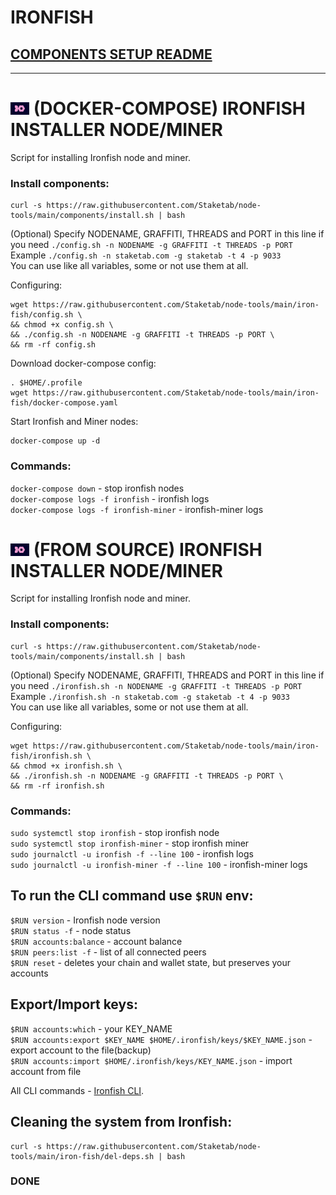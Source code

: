 # IRONFISH
## [COMPONENTS SETUP README](https://github.com/Staketab/node-tools/blob/main/components/README.md)
----------------

# ![alt_tag](src/iron.png) (DOCKER-COMPOSE) IRONFISH INSTALLER NODE/MINER
Script for installing Ironfish node and miner.  

### Install components:  
```
curl -s https://raw.githubusercontent.com/Staketab/node-tools/main/components/install.sh | bash
```

(Optional) Specify NODENAME, GRAFFITI, THREADS and PORT in this line if you need `./config.sh -n NODENAME -g GRAFFITI -t THREADS -p PORT`  
Example `./config.sh -n staketab.com -g staketab -t 4 -p 9033`  
You can use like all variables, some or not use them at all.  

Configuring: 
```
wget https://raw.githubusercontent.com/Staketab/node-tools/main/iron-fish/config.sh \
&& chmod +x config.sh \
&& ./config.sh -n NODENAME -g GRAFFITI -t THREADS -p PORT \
&& rm -rf config.sh
```
Download docker-compose config:
```
. $HOME/.profile
wget https://raw.githubusercontent.com/Staketab/node-tools/main/iron-fish/docker-compose.yaml
```
Start Ironfish and Miner nodes:
```
docker-compose up -d
```
### Commands:  
`docker-compose down` - stop ironfish nodes  
`docker-compose logs -f ironfish` - ironfish logs  
`docker-compose logs -f ironfish-miner` - ironfish-miner logs  
  
# ![alt_tag](src/iron.png) (FROM SOURCE) IRONFISH INSTALLER NODE/MINER
Script for installing Ironfish node and miner.  

### Install components:  
```
curl -s https://raw.githubusercontent.com/Staketab/node-tools/main/components/install.sh | bash
```

(Optional) Specify NODENAME, GRAFFITI, THREADS and PORT in this line if you need `./ironfish.sh -n NODENAME -g GRAFFITI -t THREADS -p PORT`  
Example `./ironfish.sh -n staketab.com -g staketab -t 4 -p 9033`  
You can use like all variables, some or not use them at all.  

Configuring: 
```
wget https://raw.githubusercontent.com/Staketab/node-tools/main/iron-fish/ironfish.sh \
&& chmod +x ironfish.sh \
&& ./ironfish.sh -n NODENAME -g GRAFFITI -t THREADS -p PORT \
&& rm -rf ironfish.sh
```
### Commands:  
`sudo systemctl stop ironfish` - stop ironfish node  
`sudo systemctl stop ironfish-miner` - stop ironfish miner  
`sudo journalctl -u ironfish -f --line 100` - ironfish logs  
`sudo journalctl -u ironfish-miner -f --line 100` - ironfish-miner logs  

## To run the CLI command use `$RUN` env:  
`$RUN version` - Ironfish node version  
`$RUN status -f` - node status  
`$RUN accounts:balance` - account balance  
`$RUN peers:list -f` - list of all connected peers  
`$RUN reset` - deletes your chain and wallet state, but preserves your accounts  

## Export/Import keys:  
`$RUN accounts:which` - your KEY_NAME  
`$RUN accounts:export $KEY_NAME $HOME/.ironfish/keys/$KEY_NAME.json` - export account to the file(backup)  
`$RUN accounts:import $HOME/.ironfish/keys/KEY_NAME.json` - import account from file  

All CLI commands - [Ironfish CLI](https://ironfish.network/docs/onboarding/iron-fish-cli).  

## Cleaning the system from Ironfish:  
```
curl -s https://raw.githubusercontent.com/Staketab/node-tools/main/iron-fish/del-deps.sh | bash
```

### DONE

